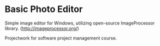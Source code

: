 # Basic Photo Editor

Simple image editor for Windows, utilizing open-source ImageProcessor library. (http://imageprocessor.org/)

Projectwork for software project management course.
